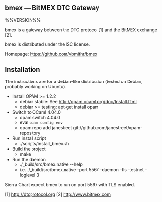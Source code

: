 bmex — BitMEX DTC Gateway
-------------------------------------------------------------------------------
%%VERSION%%

bmex is a gateway between the DTC protocol [1] and the BitMEX exchange [2].

bmex is distributed under the ISC license.

Homepage: https://github.com/vbmithr/bmex

## Installation

The instructions are for a debian-like distribution (tested on Debian,
probably working on Ubuntu).

* Install OPAM >= 1.2.2
   * debian stable: See http://opam.ocaml.org/doc/Install.html
   * debian >= testing: apt-get install opam
* Switch to OCaml 4.04.0
   * opam switch 4.04.0
   * eval `opam config env`
   * opam repo add janestreet git://github.com/janestreet/opam-repository
* Run install script
   * ./scripts/install_bmex.sh
* Build the project
   * make
* Run the daemon
   * ./_build/src/bmex.native --help
   * i.e. ./_build/src/bmex.native -port 5567 -daemon -tls -testnet -loglevel 3

Sierra Chart expect bmex to run on port 5567 with TLS enabled.

[1] http://dtcprotocol.org
[2] http://www.bitmex.com
